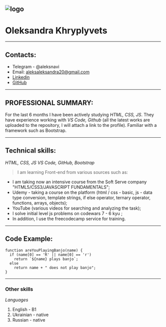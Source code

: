 ![logo](https://elvinyeka.github.io/rsschool-cv/img/rs_school_js.svg)
---
# Oleksandra Khryplyvets
---
## Contacts:
 * Telegram - @aleksnavi 
 * Еmail: aleksaleksandra20@gmail.com  
 * [Linkedin](https://www.linkedin.com/in/alexandra-khryplyvets-a306b31a0/)
 * [GitHub](https://github.com/AleksKhryplyvets)
---
## PROFESSIONAL SUMMARY:
For the last 6 months I have been actively studying *HTML, CSS, JS*. They have experience working with *VS Code, Github* (all the latest works are uploaded to the repository, I will attach a link to the profile). Familiar with a framework such as Bootstrap. 
***
## Technical skills:
*HTML, CSS, JS
VS Code, GitHub, Bootstrap*
> I am learning Front-end from various sources such as:
- I am taking now an intensive course from the Soft Serve company "HTML5/CSS3/JAVASCRIPT FUNDAMENTALS";
- Udemy - taking a course on the platform (html / css - basic, js - data type conversion, template strings, if else operator, ternary operator, functions, arrays, objects);
- YouTube (various videos for searching and analyzing the task);
- I solve initial level js problems on codewars 7 - 6 kyu ;
- In addition, I use the freecodecamp service for training.
***
## Code Example:
```
function areYouPlayingBanjo(name) {
  if (name[0] == 'R' || name[0] == 'r')
    return `${name} plays banjo`;
  else
    return name + " does not play banjo";
}
```
***
### Other skills
*Languages*
1. English - B1
2. Ukrainian - native
3. Russian - native